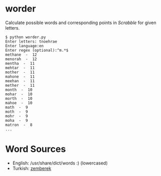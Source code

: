 # worder
Calculate possible words and corresponding points in *Scrabble* for given letters.

```
$ python worder.py
Enter letters: tnoehrae
Enter language:en
Enter regex (optional):^m.*$
methane  -  12
menorah  -  12
mentha  -  11
mehtar  -  11
mother  -  11
mahone  -  11
meehan  -  11
mether  -  11
month  -  10
mohar  -  10
morth  -  10
mahoe  -  10
math  -  9
moth  -  9
mohr  -  9
moha  -  9
matron  -  8
...

```

# Word Sources

* English: /usr/share/dict/words :) (lowercased)
* Turkish: [zemberek](https://code.google.com/p/zemberek/downloads/detail?name=full.txt.tr.tar.gz&can=2&q=)

